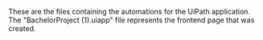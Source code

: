 These are the files containing the automations for the UiPath application.
The "BachelorProject (1).uiapp" file represents the frontend page that was created.
